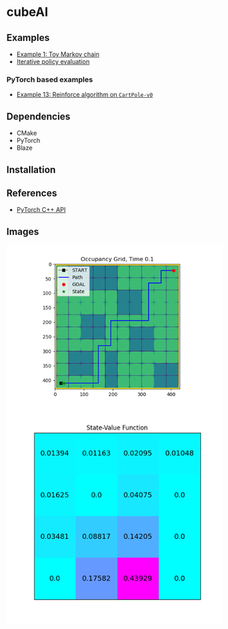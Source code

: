 # cubeAI


## Examples

- <a href="#">Example 1: Toy Markov chain</a>
- <a href="#">Iterative policy evaluation</a>


### PyTorch based examples

- <a href="examples/example_13/example_13.cpp">Example 13: Reinforce algorithm on ```CartPole-v0```</a>


## Dependencies

- CMake
- PyTorch
- Blaze

## Installation


## References

- <a href="https://pytorch.org/cppdocs/">PyTorch C++ API</a>


## Images

<img src="images/path_following.gif"
     alt="Carrot Path Following"
     style="float: left; margin-right: 10px; width: 500px;" />
     
<img src="images/state_value_function.png" 
     alt="State value function"
     style="float:left;margin-right:10px;width:500px;"/>
